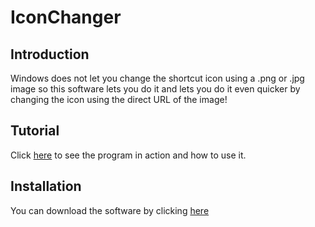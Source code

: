 # IconChanger

## Introduction
Windows does not let you change the shortcut icon using a .png or .jpg image so this software lets you do it and lets you do it even quicker by changing the icon using the direct URL of the image!

## Tutorial
Click [here](https://youtu.be/e2GAa_chBME) to see the program in action and how to use it.

## Installation
You can download the software by clicking [here](https://github.com/AkyrosXD/IconChanger/raw/master/Install/IconChanger.exe)
